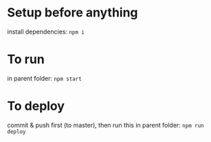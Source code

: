 # Setup before anything
install dependencies:
```npm i```

# To run
in parent folder:
```npm start```

# To deploy
commit & push first (to master), then run this in parent folder:
```npm run deploy```